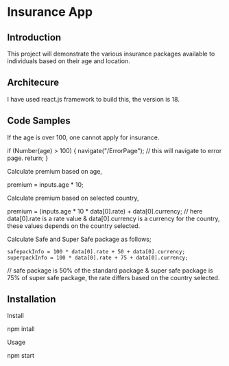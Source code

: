 # Insurance App

## Introduction

This project will demonstrate the various insurance packages available to individuals based on their age and location.

## Architecure

I have used react.js framework to build this, the version  is 18.


## Code Samples


If the age is over 100, one cannot apply for insurance.

   if (Number(age) > 100) {
        navigate("/ErrorPage");  // this will navigate to error page.
        return;
     } 

Calculate premium based on age,

 premium = inputs.age * 10;

Calculate premium based on selected country,

 premium = (inputs.age * 10 * data[0].rate) + data[0].currency;  // here data[0].rate is a rate  value & data[0].currency is a currency for the country, these values depends on the country  selected.

Calculate Safe and Super Safe package as follows;

    safepackInfo = 100 * data[0].rate + 50 + data[0].currency;
    superpackInfo = 100 * data[0].rate + 75 + data[0].currency;
  // safe package is 50% of the standard package & super safe package is 75% of super safe package, the rate differs based on the country selected.

## Installation

Install 

npm intall 

Usage

npm start